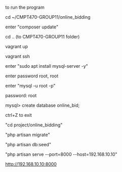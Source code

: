 to run the program

cd ~/CMPT470-GROUP11/online_bidding

enter "composer update"

cd .. (to CMPT470-GROUP11 folder)

vagrant up

vagrant ssh

enter "sudo apt install mysql-server -y"

enter password root, root

enter "mysql -u root -p"

password: root

mysql> create database online_bid;

ctrl+Z to exit

"cd project/online_bidding"

"php artisan migrate"

"php artisan db:seed"

"php artisan serve --port=8000 --host=192.168.10.10"

http://192.168.10.10:8000
